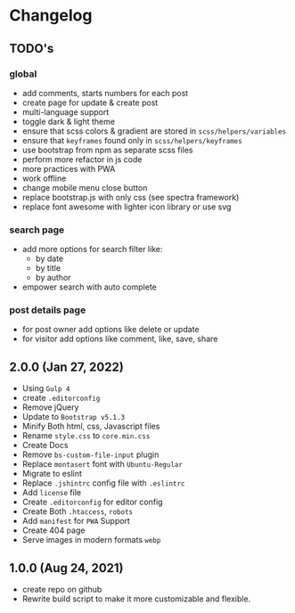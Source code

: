 # Changelog

## TODO's

### global

- add comments, starts numbers for each post
- create page for update & create post
- multi-language support
- toggle dark & light theme
- ensure that scss colors & gradient are stored in `scss/helpers/variables`
- ensure that `keyframes` found only in `scss/helpers/keyframes`
- use bootstrap from npm as separate scss files
- perform more refactor in js code
- more practices with PWA
- work offline
- change mobile menu close button
- replace bootstrap.js with only css (see spectra framework)
- replace font awesome with lighter icon library or use svg

### search page

- add more options for search filter like:
  - by date
  - by title
  - by author
- empower search with auto complete

### post details page

- for post owner add options like delete or update
- for visitor add options like comment, like, save, share

## 2.0.0 (Jan 27, 2022)

- Using `Gulp 4`
- create `.editorconfig`
- Remove jQuery
- Update to `Bootstrap v5.1.3`
- Minify Both html, css, Javascript files
- Rename `style.css` to `core.min.css`
- Create Docs
- Remove `bs-custom-file-input` plugin
- Replace `montasert` font with `Ubuntu-Regular`
- Migrate to eslint
- Replace `.jshintrc` config file with `.eslintrc`
- Add `license` file
- Create `.editorconfig` for editor config
- Create  Both `.htaccess`, `robots`
- Add `manifest` for `PWA` Support
- Create 404 page
- Serve images in modern formats `webp`

## 1.0.0 (Aug 24, 2021)

- create repo on github
- Rewrite build script to make it more customizable and flexible.
